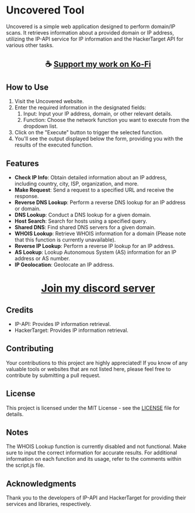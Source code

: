# Uncovered Tool

Uncovered is a simple web application designed to perform domain/IP scans. It retrieves information about a provided domain or IP address, utilizing the IP-API service for IP information and the HackerTarget API for various other tasks.

<div align="center">

## ☕ [Support my work on Ko-Fi](https://ko-fi.com/thatsinewave)

</div>

## How to Use

1. Visit the Uncovered website.
2. Enter the required information in the designated fields:
   1. Input: Input your IP address, domain, or other relevant details.
   2. Function: Choose the network function you want to execute from the dropdown list.
3. Click on the "Execute" button to trigger the selected function.
4. You'll see the output displayed below the form, providing you with the results of the executed function.

## Features

- **Check IP Info**: Obtain detailed information about an IP address, including country, city, ISP, organization, and more.
- **Make Request**: Send a request to a specified URL and receive the response.
- **Reverse DNS Lookup**: Perform a reverse DNS lookup for an IP address or domain.
- **DNS Lookup**: Conduct a DNS lookup for a given domain.
- **Host Search**: Search for hosts using a specified query.
- **Shared DNS**: Find shared DNS servers for a given domain.
- **WHOIS Lookup**: Retrieve WHOIS information for a domain (Please note that this function is currently unavailable).
- **Reverse IP Lookup**: Perform a reverse IP lookup for an IP address.
- **AS Lookup**: Lookup Autonomous System (AS) information for an IP address or AS number.
- **IP Geolocation**: Geolocate an IP address.

<div align="center">

# [Join my discord server](https://discord.gg/2nHHHBWNDw)

</div>

## Credits

- IP-API: Provides IP information retrieval.
- HackerTarget: Provides IP information retrieval.

## Contributing
Your contributions to this project are highly appreciated! If you know of any valuable tools or websites that are not listed here, please feel free to contribute by submitting a pull request.

## License

This project is licensed under the MIT License - see the [LICENSE](LICENSE) file for details.

## Notes
The WHOIS Lookup function is currently disabled and not functional.
Make sure to input the correct information for accurate results.
For additional information on each function and its usage, refer to the comments within the script.js file.

## Acknowledgments

Thank you to the developers of IP-API and HackerTarget for providing their services and libraries, respectively.
